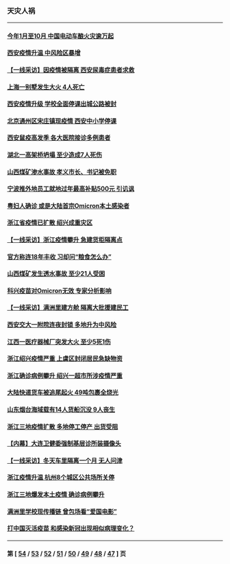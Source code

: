 ### 天灾人祸
---
#### [今年1月至10月 中国电动车酿火灾逾万起](../../pages/ncid280/n13452653.md) 
#### [西安疫情升温 中风险区暴增](../../pages/ncid280/n13452423.md) 
#### [【一线采访】因疫情被隔离 西安尿毒症患者求救](../../pages/ncid280/n13450460.md) 
#### [上海一别墅发生大火 4人死亡](../../pages/ncid280/n13449692.md) 
#### [西安疫情升级 学校全面停课出城公路被封](../../pages/ncid280/n13448903.md) 
#### [北京通州区宋庄镇现疫情 西安中小学停课](../../pages/ncid280/n13448084.md) 
#### [西安鼠疫高发季 各大医院接诊多例患者](../../pages/ncid280/n13446010.md) 
#### [湖北一高架桥坍塌 至少造成7人死伤](../../pages/ncid280/n13445306.md) 
#### [山西煤矿渗水事故 孝义市长、书记被免职](../../pages/ncid280/n13445071.md) 
#### [宁波推外地员工就地过年最高补贴500元 引讥讽](../../pages/ncid280/n13442002.md) 
#### [粤妇人确诊 或是大陆首宗Omicron本土感染者](../../pages/ncid280/n13442618.md) 
#### [浙江省疫情已扩散 绍兴成重灾区](../../pages/ncid280/n13442012.md) 
#### [【一线采访】浙江疫情攀升 急建货柜隔离点](../../pages/ncid280/n13441429.md) 
#### [官方称连18年丰收 习却问“粮食怎么办”](../../pages/ncid280/n13441625.md) 
#### [山西煤矿发生透水事故 至少21人受困](../../pages/ncid280/n13441190.md) 
#### [科兴疫苗对Omicron无效 专家分析影响](../../pages/ncid280/n13439801.md) 
#### [【一线采访】满洲里建方舱 隔离大批援建民工](../../pages/ncid280/n13439499.md) 
#### [西安交大一附院连夜封锁 多地升为中风险](../../pages/ncid280/n13438405.md) 
#### [江西一医疗器械厂突发大火 至少5死1伤](../../pages/ncid280/n13437721.md) 
#### [浙江绍兴疫情严重 上虞区封闭居民急缺物资](../../pages/ncid280/n13435936.md) 
#### [浙江确诊病例攀升 绍兴一超市所涉疫情严重](../../pages/ncid280/n13434205.md) 
#### [大陆快递货车被追尾起火 49吨包裹全烧光](../../pages/ncid280/n13433837.md) 
#### [山东烟台海域载有14人货船沉没 9人丧生](../../pages/ncid280/n13432386.md) 
#### [浙江三地疫情扩散 多地停工停产 出货受阻](../../pages/ncid280/n13430972.md) 
#### [【内幕】大连卫健委强制基层诊所装摄像头](../../pages/ncid280/n13427575.md) 
#### [【一线采访】冬天车里隔离一个月 无人问津](../../pages/ncid280/n13427029.md) 
#### [浙江疫情升温 杭州8个城区公共场所关停](../../pages/ncid280/n13426539.md) 
#### [浙江三地爆发本土疫情 确诊病例攀升](../../pages/ncid280/n13424066.md) 
#### [满洲里学校现传播链 曾包场看“爱国电影”](../../pages/ncid280/n13423286.md) 
#### [打中国灭活疫苗 和感染新冠出现相似病理变化？](../../pages/ncid280/n13419057.md) 

---
#### 第 [ [54](./54.md) / [53](./53.md) / [52](./52.md) / [51](./51.md) / [50](./50.md) / [49](./49.md) / [48](./48.md) / [47](./47.md) ] 页
